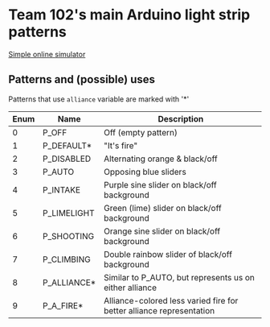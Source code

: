 # Team 102's main Arduino light strip patterns
[Simple online simulator](https://trinket.io/python/502dfc496f?runOption=run&showInstructions=true)

## Patterns and (possible) uses
Patterns that use `alliance` variable are marked with '*'

| Enum | Name | Description |
| ---- | ---- | ----------- |
| 0 | P_OFF | Off (empty pattern) |
| 1 | P_DEFAULT* | "It's fire" |
| 2 | P_DISABLED | Alternating orange & black/off |
| 3 | P_AUTO | Opposing blue sliders |
| 4 | P_INTAKE | Purple sine slider on black/off background |
| 5 | P_LIMELIGHT | Green (lime) slider on black/off background |
| 6 | P_SHOOTING | Orange sine slider on black/off background |
| 7 | P_CLIMBING | Double rainbow slider of black/off background |
| 8 | P_ALLIANCE* | Similar to P_AUTO, but represents us on either alliance |
| 9 | P_A_FIRE* | Alliance-colored less varied fire for better alliance representation |
